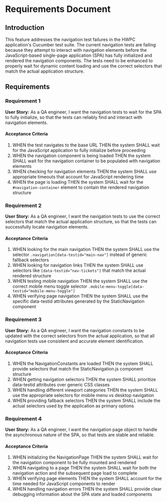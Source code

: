 # Requirements Document

## Introduction

This feature addresses the navigation test failures in the HWPC application's Cucumber test suite. The current navigation tests are failing because they attempt to interact with navigation elements before the JavaScript-based single-page application (SPA) has fully initialized and rendered the navigation components. The tests need to be enhanced to properly wait for dynamic content loading and use the correct selectors that match the actual application structure.

## Requirements

### Requirement 1

**User Story:** As a QA engineer, I want the navigation tests to wait for the SPA to fully initialize, so that the tests can reliably find and interact with navigation elements.

#### Acceptance Criteria

1. WHEN the test navigates to the base URL THEN the system SHALL wait for the JavaScript application to fully initialize before proceeding
2. WHEN the navigation component is being loaded THEN the system SHALL wait for the navigation container to be populated with navigation elements
3. WHEN checking for navigation elements THEN the system SHALL use appropriate timeouts that account for JavaScript rendering time
4. WHEN the page is loading THEN the system SHALL wait for the `#navigation-container` element to contain the rendered navigation structure

### Requirement 2

**User Story:** As a QA engineer, I want the navigation tests to use the correct selectors that match the actual application structure, so that the tests can successfully locate navigation elements.

#### Acceptance Criteria

1. WHEN looking for the main navigation THEN the system SHALL use the selector `.navigation[data-testid="main-nav"]` instead of generic fallback selectors
2. WHEN looking for navigation links THEN the system SHALL use selectors like `[data-testid="nav-tickets"]` that match the actual rendered structure
3. WHEN testing mobile navigation THEN the system SHALL use the correct mobile menu toggle selector `.mobile-menu-toggle[data-testid="mobile-menu-toggle"]`
4. WHEN verifying page navigation THEN the system SHALL use the specific data-testid attributes generated by the StaticNavigation component

### Requirement 3

**User Story:** As a QA engineer, I want the navigation constants to be updated with the correct selectors from the actual application, so that all navigation tests use consistent and accurate element identification.

#### Acceptance Criteria

1. WHEN the NavigationConstants are loaded THEN the system SHALL provide selectors that match the StaticNavigation.js component structure
2. WHEN getting navigation selectors THEN the system SHALL prioritize data-testid attributes over generic CSS classes
3. WHEN handling different viewport categories THEN the system SHALL use the appropriate selectors for mobile menu vs desktop navigation
4. WHEN providing fallback selectors THEN the system SHALL include the actual selectors used by the application as primary options

### Requirement 4

**User Story:** As a QA engineer, I want the navigation page object to handle the asynchronous nature of the SPA, so that tests are stable and reliable.

#### Acceptance Criteria

1. WHEN initializing the NavigationPage THEN the system SHALL wait for the navigation component to be fully mounted and rendered
2. WHEN navigating to a page THEN the system SHALL wait for both the navigation action and the subsequent page load to complete
3. WHEN verifying page elements THEN the system SHALL account for the time needed for JavaScript components to render
4. WHEN handling navigation errors THEN the system SHALL provide clear debugging information about the SPA state and loaded components
